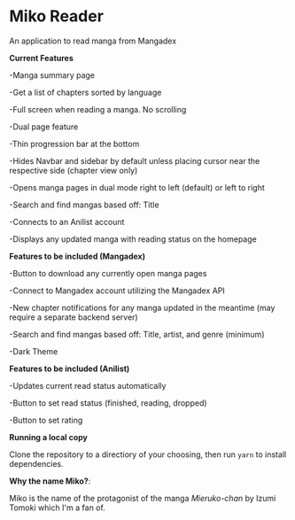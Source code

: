 # Miko Reader

An application to read manga from Mangadex

**Current Features**

-Manga summary page

-Get a list of chapters sorted by language

-Full screen when reading a manga. No scrolling

-Dual page feature

-Thin progression bar at the bottom

-Hides Navbar and sidebar by default unless placing cursor near the respective side (chapter view only)

-Opens manga pages in dual mode right to left (default) or left to right

-Search and find mangas based off: Title

-Connects to an Anilist account

-Displays any updated manga with reading status on the homepage

**Features to be included (Mangadex)**

-Button to download any currently open manga pages

-Connect to Mangadex account utilizing the Mangadex API

-New chapter notifications for any manga updated in the meantime (may require a separate backend server)

-Search and find mangas based off: Title, artist, and genre (minimum)

-Dark Theme

**Features to be included (Anilist)**

-Updates current read status automatically

-Button to set read status (finished, reading, dropped)

-Button to set rating

**Running a local copy**

Clone the repository to a directiory of your choosing, then run `yarn` to install dependencies.

**Why the name Miko?**:

Miko is the name of the protagonist of the manga *Mieruko-chan* by Izumi Tomoki which I'm a fan of. 
